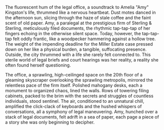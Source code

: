 The fluorescent hum of the legal office, a soundtrack to Amelia "Amy"  Kingston's life, thrummed like a nervous heartbeat.  Dust motes danced in the afternoon sun, slicing through the haze of stale coffee and the faint scent of old paper.  Amy, a paralegal at the prestigious firm of Sterling & Sterling, meticulously filed documents, the rhythmic tap-tap-tap of her fingers echoing in the otherwise silent space.  Today, however, the tap-tap-tap felt oddly frantic, like a woodpecker hammering against a hollow tree.  The weight of the impending deadline for the Miller Estate case pressed down on her like a physical burden, a tangible, suffocating presence.  Outside, the city thrummed with a life she rarely felt connected to.  This sterile world of legal briefs and court hearings was her reality, a reality she often found herself questioning.

The office, a sprawling, high-ceilinged space on the 20th floor of a gleaming skyscraper overlooking the sprawling metropolis, mirrored the relentless pace of the firm itself. Polished mahogany desks, each a monument to organized chaos, lined the walls.  Rows of towering filing cabinets, packed to the brim with the secrets and struggles of countless individuals, stood sentinel.  The air, conditioned to an unnatural chill, amplified the click-clack of keyboards and the hushed whispers of conversations, all a symphony of legal maneuvering.  Amy, hunched over a stack of legal documents, felt adrift in a sea of paper, each page a piece of a story she was only beginning to decipher.
